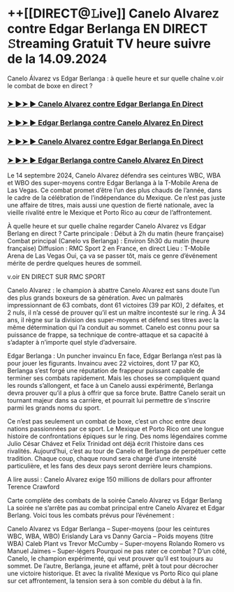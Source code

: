#  ++[[DIRECT@𝙻ive]] Canelo Alvarez contre Edgar Berlanga EN DIRECT 𝚂treaming Gratuit TV heure suivre de la 14.09.2024

Canelo Álvarez vs Edgar Berlanga : à quelle heure et sur quelle chaîne v.oir le combat de boxe en direct ?

<h3><a href="https://cutt.ly/WeR39PY0">➤ ►➤ ► Canelo Alvarez contre Edgar Berlanga En Direct</a></h3>

<h3><a href="https://cutt.ly/WeR39PY0">➤ ►➤ ► Edgar Berlanga contre Canelo Alvarez En Direct</a></h3>

<h3><a href="https://cutt.ly/WeR39PY0">➤ ►➤ ► Canelo Alvarez contre Edgar Berlanga En Direct</a></h3>

<h3><a href="https://cutt.ly/WeR39PY0">➤ ►➤ ► Edgar Berlanga contre Canelo Alvarez En Direct</a></h3>

Le 14 septembre 2024, Canelo Alvarez défendra ses ceintures WBC, WBA et WBO des super-moyens contre Edgar Berlanga à la T-Mobile Arena de Las Vegas. Ce combat promet d’être l’un des plus chauds de l’année, dans le cadre de la célébration de l’indépendance du Mexique. Ce n’est pas juste une affaire de titres, mais aussi une question de fierté nationale, avec la vieille rivalité entre le Mexique et Porto Rico au cœur de l’affrontement.

À quelle heure et sur quelle chaîne regarder Canelo Alvarez vs Edgar Berlang en direct ?
Carte principale : Début à 2h du matin (heure française)
Combat principal (Canelo vs Berlanga) : Environ 5h30 du matin (heure française)
Diffusion : RMC Sport 2 en France, en direct
Lieu : T-Mobile Arena de Las Vegas
Oui, ça va se passer tôt, mais ce genre d’événement mérite de perdre quelques heures de sommeil.

v.oir EN DIRECT SUR RMC SPORT

Canelo Alvarez : le champion à abattre
Canelo Alvarez est sans doute l’un des plus grands boxeurs de sa génération. Avec un palmarès impressionnant de 63 combats, dont 61 victoires (39 par KO), 2 défaites, et 2 nuls, il n’a cessé de prouver qu’il est un maître incontesté sur le ring. À 34 ans, il règne sur la division des super-moyens et défend ses titres avec la même détermination qui l’a conduit au sommet. Canelo est connu pour sa puissance de frappe, sa technique de contre-attaque et sa capacité à s’adapter à n’importe quel style d’adversaire.

Edgar Berlanga : Un puncher invaincu
En face, Edgar Berlanga n’est pas là pour jouer les figurants. Invaincu avec 22 victoires, dont 17 par KO, Berlanga s’est forgé une réputation de frappeur puissant capable de terminer ses combats rapidement. Mais les choses se compliquent quand les rounds s’allongent, et face à un Canelo aussi expérimenté, Berlanga devra prouver qu’il a plus à offrir que sa force brute. Battre Canelo serait un tournant majeur dans sa carrière, et pourrait lui permettre de s’inscrire parmi les grands noms du sport.

Ce n’est pas seulement un combat de boxe, c’est un choc entre deux nations passionnées par ce sport. Le Mexique et Porto Rico ont une longue histoire de confrontations épiques sur le ring. Des noms légendaires comme Julio César Chávez et Felix Trinidad ont déjà écrit l’histoire dans ces rivalités. Aujourd’hui, c’est au tour de Canelo et Berlanga de perpétuer cette tradition. Chaque coup, chaque round sera chargé d’une intensité particulière, et les fans des deux pays seront derrière leurs champions​.

A lire aussi : Canelo Alvarez exige 150 millions de dollars pour affronter Terence Crawford

Carte complète des combats de la soirée Canelo Alvarez vs Edgar Berlang
La soirée ne s’arrête pas au combat principal entre Canelo Alvarez et Edgar Berlang. Voici tous les combats prévus pour l’événement :

Canelo Alvarez vs Edgar Berlanga – Super-moyens (pour les ceintures WBC, WBA, WBO)
Erislandy Lara vs Danny Garcia – Poids moyens (titre WBA)
Caleb Plant vs Trevor McCumby – Super-moyens
Rolando Romero vs Manuel Jaimes – Super-légers
Pourquoi ne pas rater ce combat ?
D’un côté, Canelo, le champion expérimenté, qui veut prouver qu’il est toujours au sommet. De l’autre, Berlanga, jeune et affamé, prêt à tout pour décrocher une victoire historique. Et avec la rivalité Mexique vs Porto Rico qui plane sur cet affrontement, la tension sera à son comble du début à la fin.

